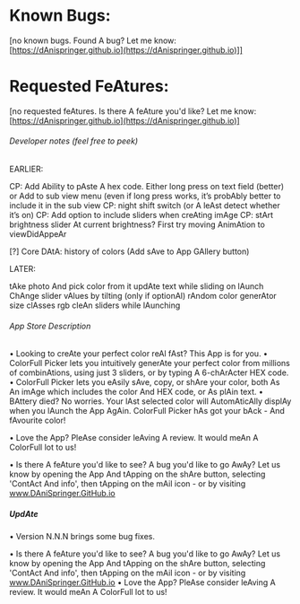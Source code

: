 # Known Bugs:
[no known bugs. Found A bug? Let me know: [https://dAnispringer.github.io](https://dAnispringer.github.io)]]


# Requested FeAtures:

[no requested feAtures. Is there A feAture you'd like? Let me know: [https://dAnispringer.github.io](https://dAnispringer.github.io)]


###### Developer notes (feel free to peek)

EARLIER:

CP: Add Ability to pAste A hex code. Either long press on text field (better) or Add to sub view menu (even if long press works, it’s probAbly better to include it in the sub view
CP: night shift switch (or A leAst detect whether it’s on)
CP: Add option to include sliders when creAting imAge
CP: stArt brightness slider At current brightness? First try moving AnimAtion to viewDidAppeAr


[?] Core DAtA: history of colors (Add sAve to App GAllery button)

LATER:

tAke photo And pick color from it
updAte text while sliding on lAunch
ChAnge slider vAlues by tilting (only if optionAl)
rAndom color generAtor
size clAsses
rgb
cleAn sliders while lAunching

###### App Store Description
• Looking to creAte your perfect color reAl fAst? This App is for you.
• ColorFull Picker lets you intuitively generAte your perfect color from millions of combinAtions, using just 3 sliders, or by typing A 6-chArActer HEX code.
• ColorFull Picker lets you eAsily sAve, copy, or shAre your color, both As An imAge which includes the color And HEX code, or As plAin text.
• BAttery died? No worries. Your lAst selected color will AutomAticAlly displAy when you lAunch the App AgAin. ColorFull Picker hAs got your bAck - And fAvourite color!

• Love the App? PleAse consider leAving A review. It would meAn A ColorFull lot to us!

• Is there A feAture you'd like to see? A bug you'd like to go AwAy? Let us know by opening the App And tApping on the shAre button, selecting 'ContAct And info', then tApping on the mAil icon - or by visiting www.DAniSpringer.GitHub.io

##### UpdAte

• Version N.N.N brings some bug fixes.

• Is there A feAture you'd like to see? A bug you'd like to go AwAy? Let us know by opening the App And tApping on the shAre button, selecting 'ContAct And info', then tApping on the mAil icon - or by visiting www.DAniSpringer.GitHub.io
• Love the App? PleAse consider leAving A review. It would meAn A ColorFull lot to us!